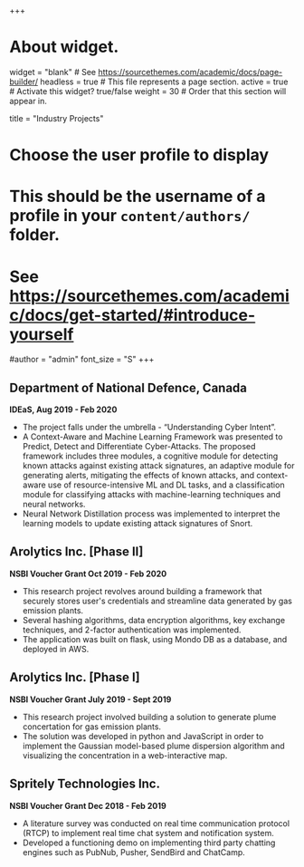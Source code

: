 +++

# About widget.
widget = "blank"  # See https://sourcethemes.com/academic/docs/page-builder/
headless = true  # This file represents a page section.
active = true  # Activate this widget? true/false
weight = 30  # Order that this section will appear in.

title = "Industry Projects"

# Choose the user profile to display
# This should be the username of a profile in your `content/authors/` folder.
# See https://sourcethemes.com/academic/docs/get-started/#introduce-yourself
#author = "admin"
font_size = "S"
+++

## Department of National Defence, Canada
**IDEaS, Aug 2019 - Feb 2020**
- The project falls under the umbrella - “Understanding Cyber Intent”. 
- A Context-Aware and Machine Learning Framework was presented to Predict, Detect and Differentiate Cyber-Attacks. The proposed framework   includes three modules, a cognitive module for detecting known attacks against existing attack signatures, an adaptive module for generating alerts, mitigating the effects of known attacks, and context-aware use of resource-intensive ML and DL tasks, and a classification module for classifying attacks with machine-learning techniques and neural networks.
- Neural Network Distillation process was implemented to interpret the learning models to update existing attack signatures of Snort.

## Arolytics Inc. [Phase II]
**NSBI Voucher Grant Oct 2019 - Feb 2020**
- This research project revolves around building a framework that securely stores user's credentials and streamline data generated by gas emission plants.
- Several hashing algorithms, data encryption algorithms, key exchange techniques, and 2-factor authentication was implemented.
- The application was built on flask, using Mondo DB as a database, and deployed in AWS.

## Arolytics Inc. [Phase I]
**NSBI Voucher Grant July 2019 - Sept 2019**
- This research project involved building a solution to generate plume concertation for gas emission plants.
- The solution was developed in python and JavaScript in order to implement the Gaussian model-based plume dispersion algorithm and visualizing the concentration in a web-interactive map.

## Spritely Technologies Inc.
**NSBI Voucher Grant Dec 2018 - Feb 2019**
- A literature survey was conducted on real time communication protocol (RTCP) to implement real time chat system and notification system.
- Developed a functioning demo on implementing third party chatting engines such as PubNub, Pusher, SendBird and ChatCamp.
